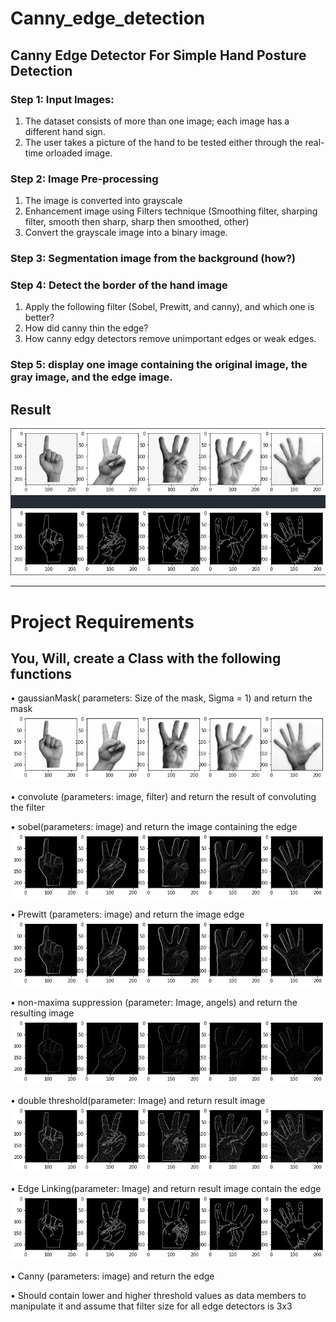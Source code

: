 # Canny_edge_detection

## Canny Edge Detector For Simple Hand Posture Detection
 
### Step 1: Input Images:
1. The dataset consists of more than one image; each image has a different hand sign.
2. The user takes a picture of the hand to be tested either through the real-time orloaded image.

### Step 2: Image Pre-processing
1. The image is converted into grayscale
2. Enhancement image using Filters technique (Smoothing filter, sharping filter, smooth then sharp, sharp then smoothed, other)
3. Convert the grayscale image into a binary image.

### Step 3: Segmentation image from the background (how?)

### Step 4: Detect the border of the hand image
1. Apply the following filter (Sobel, Prewitt, and canny), and which one is better?
2. How did canny thin the edge?
3. How canny edgy detectors remove unimportant edges or weak edges.

### Step 5: display one image containing the original image, the gray image, and the edge image.

## Result

![Result](https://github.com/Noureldin2303/Canny_edge_detection/blob/main/Images/result.PNG?raw=true)

-------------------------------------------------------------------------------------------------------------------------------------------------------------------------

# Project Requirements

## You, Will, create a Class with the following functions

• gaussianMask( parameters: Size of the mask, Sigma = 1) and return the mask
![gaussianMask](https://github.com/Noureldin2303/Canny_edge_detection/blob/main/Images/gaussian.png)

• convolute (parameters: image, filter) and return the result of convoluting the filter 

• sobel(parameters: image) and return the image containing the edge 
![sobel](https://github.com/Noureldin2303/Canny_edge_detection/blob/main/Images/sobil.png)

• Prewitt (parameters: image) and return the image edge 
![Prewitt](https://github.com/Noureldin2303/Canny_edge_detection/blob/main/Images/Prewitt.png)

• non-maxima suppression (parameter: Image, angels) and return the resulting image
![non-maxima suppression](https://github.com/Noureldin2303/Canny_edge_detection/blob/main/Images/non_maximaSuppression.png)

• double threshold(parameter: Image) and return result image 
![double threshold](https://github.com/Noureldin2303/Canny_edge_detection/blob/main/Images/double_threshold.png)

• Edge Linking(parameter: Image) and return result image contain the edge
![Edge Linking](https://github.com/Noureldin2303/Canny_edge_detection/blob/main/Images/EdgeLinking.png)

• Canny (parameters: image) and return the edge 

• Should contain lower and higher threshold values as data members to manipulate it and assume that filter size for all edge detectors is 3x3
